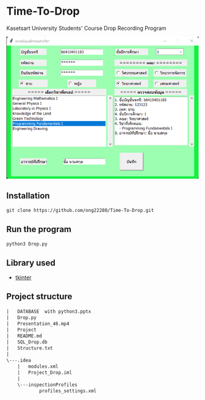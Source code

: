 # Time-To-Drop
Kasetsart University Students' Course Drop Recording Program

![](HomeScreen.png)
## Installation
   ```
   git clone https://github.com/ong22280/Time-To-Drop.git
   ```

## Run the program

```
python3 Drop.py
```

## Library used
- [tkinter](https://docs.python.org/3/library/tkinter.html)

## Project structure
```
|   DATABASE  with python3.pptx
|   Drop.py
|   Presentation_46.mp4
|   Project
|   README.md
|   SQL_Drop.db
|   Structure.txt
|   
\---.idea
    |   modules.xml
    |   Project_Drop.iml
    |   
    \---inspectionProfiles
            profiles_settings.xml
```